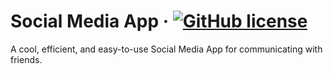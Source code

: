 # Social Media App &middot; [![GitHub license](https://img.shields.io/badge/license-MIT-blue.svg)](https://github.com/coding-minions/social-media-app/blob/master/LICENSE)
A cool, efficient, and easy-to-use Social Media App for communicating with friends.
